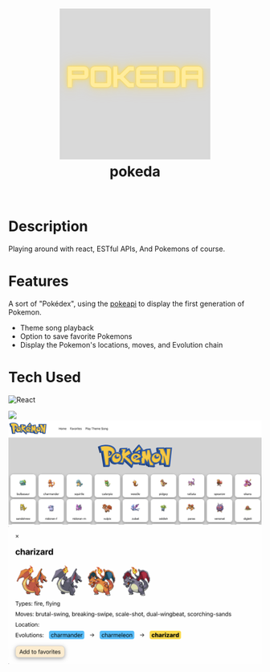 <div align="center">
      <h1> <img src="src/assets/logo.png" width="300px"><br/>pokeda</h1>
     </div>
<p align="center"> <a href="https://gertzman.github.io/pokeda/" target="_blank"><img alt="" src="https://img.shields.io/badge/Website-EA4C89?style=normal&logo=dribbble&logoColor=white" style="vertical-align:center" /></a> <a href="https://www.linkedin.com/in/adam-gertzkin-662920234/}" target="_blank"><img alt="" src="https://img.shields.io/badge/LinkedIn-0077B5?style=normal&logo=linkedin&logoColor=white" style="vertical-align:center" /></a> </p>

# Description

Playing around with react, ESTful APIs, And Pokemons of course.

# Features

A sort of "Pokédex", using the [pokeapi](https://pokeapi.co/) to display the first generation of Pokemon.

- Theme song playback
- Option to save favorite Pokemons
- Display the Pokemon's locations, moves, and Evolution chain

# Tech Used

![React](https://img.shields.io/badge/react-%2320232a.svg?style=for-the-badge&logo=react&logoColor=%2361DAFB)

![](https://img.shields.io/badge/IMAGES-4298B8.svg?style=for-the-badge&logoColor=white)
![](src/assets/ss1.png)
![](src/assets/ss2.png)
